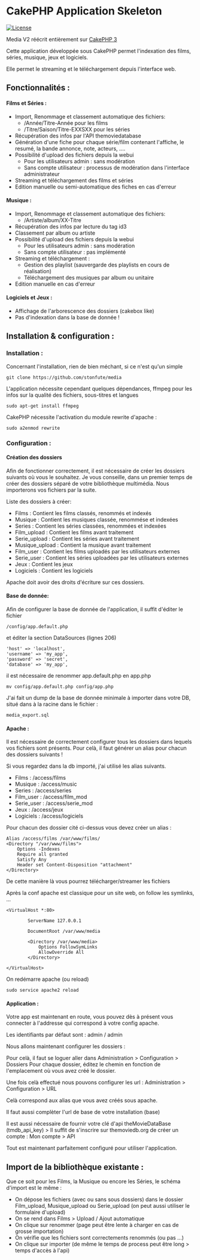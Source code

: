 # CakePHP Application Skeleton

[![License](https://poser.pugx.org/cakephp/app/license.svg)](https://packagist.org/packages/cakephp/app)

Media V2 réécrit entièrement sur [CakePHP 3](http://cakephp.org)

Cette application développée sous CakePHP permet l'indexation des films, séries, musique, jeux et logiciels.

Elle permet le streaming et le téléchargement depuis l'interface web.

## Fonctionnalités :

#### Films et Séries :
  * Import, Renommage et classement automatique des fichiers:
    * /Année/Titre-Année pour les films
    * /Titre/Saison/Titre-EXXSXX pour les séries
  * Récupération des infos par l'API themoviedatabase
  * Génération d'une fiche pour chaque série/film contenant l'affiche, le resumé, la bande annonce, note, acteurs, ....
  * Possibilité d'upload des fichiers depuis la webui
    * Pour les utilisateurs admin : sans modération
    * Sans compte utilisateur : processus de modération dans l'interface administrateur
  * Streaming et téléchargement des films et séries
  * Edition manuelle ou semi-automatique des fiches en cas d'erreur

#### Musique :
  * Import, Renommage et classement automatique des fichiers:
    * /Artiste/album/XX-Titre
  * Récupération des infos par lecture du tag id3
  * Classement par album ou artiste
  * Possibilité d'upload des fichiers depuis la webui
    * Pour les utilisateurs admin : sans modération
    * Sans compte utilisateur : pas implémenté
  * Streaming et téléchargement :
    * Gestion des playlist (sauvergarde des playlists en cours de réalisation)
    * Téléchargement des musiques par album ou unitaire
  * Edition manuelle en cas d'erreur

#### Logiciels et Jeux :
  * Affichage de l'arborescence des dossiers (cakebox like)
  * Pas d'indexation dans la base de donnée !


## Installation & configuration :

### Installation :

Concernant l'installation, rien de bien méchant, si ce n'est qu'un simple
```
git clone https://github.com/stonfute/media
```
L'application nécessite cependant quelques dépendances, ffmpeg pour les infos sur la qualité des fichiers, sous-titres et langues
```
sudo apt-get install ffmpeg
```

CakePHP nécessite l'activation du module rewrite d'apache :
```
sudo a2enmod rewrite
```
### Configuration :

#### Création des dossiers

Afin de fonctionner correctement, il est nécessaire de créer les dossiers suivants où vous le souhaitez.
Je vous conseille, dans un premier temps de créer des dossiers séparé de votre bibliothèque multimédia.
Nous importerons vos fichiers par la suite.

Liste des dossiers à créer:

* Films : Contient les films classés, renommés et indexés
* Musique : Contient les musiques classée, renommése et indexées
* Series : Contient les séries classées, renommées et indexées
* Film_upload	: Contient les films avant traitement
* Serie_upload : Contient les séries avant traitement
* Musique_upload : Contient la musique avant traitement
* Film_user	: Contient les films uploadés par les utilisateurs externes
* Serie_user : Contient les séries uploadées par les utilisateurs externes
* Jeux : Contient les jeux
* Logiciels	: Contient les logiciels

Apache doit avoir des droits d'écriture sur ces dossiers.

#### Base de donnée:

Afin de configurer la base de donnée de l'application, il suffit d'éditer le fichier
```
/config/app.default.php
```
et éditer la section DataSources (lignes 206)
```
'host' => 'localhost',
'username' => 'my_app',
'password' => 'secret',
'database' => 'my_app',
```
il est nécessaire de renommer app.default.php en app.php
```
mv config/app.default.php config/app.php
```

J'ai fait un dump de la base de donnée minimale à importer dans votre DB, situé dans à la racine dans le fichier :
```
media_export.sql
```

#### Apache :
Il est nécessaire de correctement configurer  tous les dossiers dans lequels vos fichiers sont présents.
Pour celà, il faut générer un alias pour chacun des dossiers suivants !

Si vous regardez dans la db importé, j'ai utilisé les alias suivants.

* Films : /access/films
* Musique : /access/music
* Series : /access/series
* Film_user	: /access/film_mod
* Serie_user : /access/serie_mod
* Jeux : /access/jeux
* Logiciels	: /access/logiciels

Pour chacun des dossier cité ci-dessus vous devez créer un alias :
```
Alias /access/films /var/www/films/
<Directory "/var/www/films">
    Options -Indexes
    Require all granted
    Satisfy Any
    Header set Content-Disposition "attachment"
</Directory>
```
De cette manière là vous pourrez télécharger/streamer les fichiers

Après la conf apache est classique pour un site web, on follow les symlinks, ...
```
<VirtualHost *:80>

        ServerName 127.0.0.1

        DocumentRoot /var/www/media

        <Directory /var/www/media>
            Options FollowSymLinks
            AllowOverride All
        </Directory>

</VirtualHost>
```

On redémarre apache (ou reload)
```
sudo service apache2 reload
```

#### Application :

Votre app est maintenant en route, vous pouvez dès à présent vous connecter à l'addresse qui correspond à votre config apache.

Les identifiants par défaut sont : admin / admin

Nous allons maintenant configurer les dossiers :

Pour celà, il faut se loguer aller dans Administration > Configuration > Dossiers
Pour chaque dossier, éditez le chemin en fonction de l'emplacement où vous avez créé le dossier.

Une fois celà effectué nous pouvons configurer les url : Administration > Configuration > URL

Celà correspond aux alias que vous avez créés sous apache.


Il faut aussi complèter l'url de base de votre installation (base)

Il est aussi nécessaire de fournir votre clé d'api theMovieDataBase (tmdb_api_key) > Il suffit de s'inscrire sur themoviedb.org de créer un compte : Mon compte > API

Tout est maintenant parfaitement configuré pour utiliser l'application.

## Import de la bibliothèque existante :

Que ce soit pour les Films, la Musique ou encore les Séries, le schéma d'import est le même :
* On dépose les fichiers (avec ou sans sous dossiers) dans le dossier Film_upload, Musique_upload ou Serie_upload (on peut aussi utiliser le formulaire d'upload)
* On se rend dans Films > Upload / Ajout automatique
* On clique sur renommer (page peut être lente à charger en cas de grosse importation)
* On vérifie que les fichiers sont correctements renommés (ou pas ...)
* On clique sur importer (de même le temps de process peut être long > temps d'accès à l'api)

